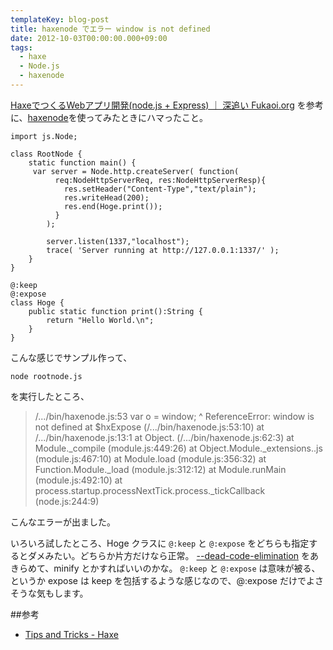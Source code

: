 ```yaml
---
templateKey: blog-post
title: haxenode でエラー window is not defined
date: 2012-10-03T00:00:00.000+09:00
tags:
  - haxe
  - Node.js
  - haxenode
---
```

[HaxeでつくるWebアプリ開発(node.js + Express) ｜ 深追い Fukaoi.org](http://blog.fukaoi.org/2012/06/19/haxe_nodejs_express) を参考に、[haxenode](http://haxenode.org/)を使ってみたときにハマったこと。

<!-- more -->

```
import js.Node;

class RootNode {
	static function main() {
	 var server = Node.http.createServer( function(
	      req:NodeHttpServerReq, res:NodeHttpServerResp){
	        res.setHeader("Content-Type","text/plain");
	        res.writeHead(200);
	        res.end(Hoge.print());
	      }
	    );
	 
	    server.listen(1337,"localhost");
	    trace( 'Server running at http://127.0.0.1:1337/' );
   	}	
}

@:keep
@:expose
class Hoge {
	public static function print():String {
		return "Hello World.\n";
	}
}
```

こんな感じでサンプル作って、

	node rootnode.js

を実行したところ、


>/.../bin/haxenode.js:53
	var o = window;
	        ^
ReferenceError: window is not defined
    at $hxExpose (/.../bin/haxenode.js:53:10)
    at /.../bin/haxenode.js:13:1
    at Object.<anonymous> (/.../bin/haxenode.js:62:3)
    at Module._compile (module.js:449:26)
    at Object.Module._extensions..js (module.js:467:10)
    at Module.load (module.js:356:32)
    at Function.Module._load (module.js:312:12)
    at Module.runMain (module.js:492:10)
    at process.startup.processNextTick.process._tickCallback (node.js:244:9)

こんなエラーが出ました。

いろいろ試したところ、Hoge クラスに ```@:keep``` と ```@:expose``` をどちらも指定するとダメみたい。どちらか片方だけなら正常。
[--dead-code-elimination](http://haxe.org/doc/compiler) をあきらめて、minify とかすればいいのかな。
``@:keep`` と ``@:expose`` は意味が被る、というか expose は keep を包括するような感じなので、@:expose だけでよさそうな気もします。

##参考
* [Tips and Tricks - Haxe](http://haxe.org/manual/tips_and_tricks)